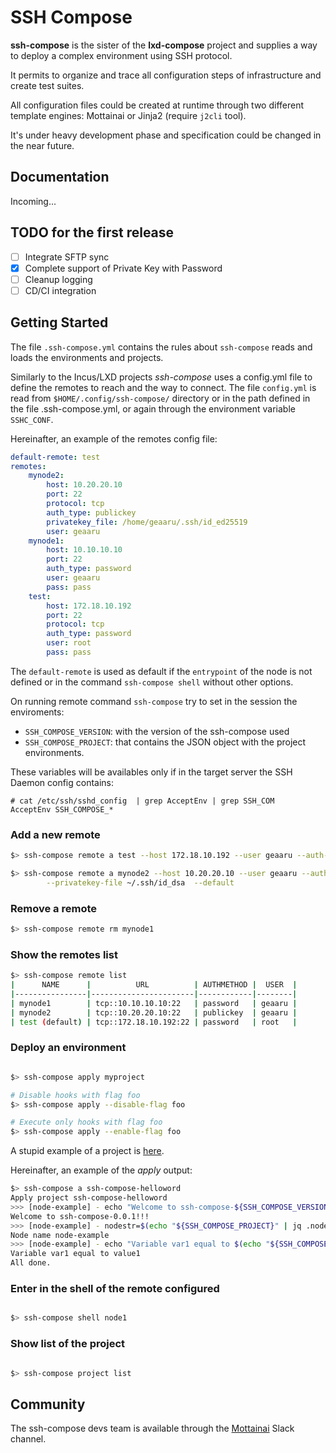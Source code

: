 # SSH Compose

**ssh-compose** is the sister of the **lxd-compose** project and supplies a way to deploy a complex environment
using SSH protocol.

It permits to organize and trace all configuration steps of infrastructure and create test suites.

All configuration files could be created at runtime through two different template engines: Mottainai or Jinja2 (require `j2cli` tool).

It's under heavy development phase and specification could be changed in the near future.

## Documentation

Incoming...

## TODO for the first release

- [ ] Integrate SFTP sync
- [x] Complete support of Private Key with Password
- [ ] Cleanup logging
- [ ] CD/CI integration

## Getting Started

The file `.ssh-compose.yml` contains the rules about `ssh-compose` reads and loads the environments and projects.

Similarly to the Incus/LXD projects *ssh-compose* uses a config.yml file to define the remotes to reach and the way to connect.
The file `config.yml` is read from `$HOME/.config/ssh-compose/` directory or in the path defined in the file .ssh-compose.yml,
or again through the environment variable `SSHC_CONF`.

Hereinafter, an example of the remotes config file:

```yaml
default-remote: test
remotes:
    mynode2:
        host: 10.20.20.10
        port: 22
        protocol: tcp
        auth_type: publickey
        privatekey_file: /home/geaaru/.ssh/id_ed25519
        user: geaaru
    mynode1:
        host: 10.10.10.10
        port: 22
        auth_type: password
        user: geaaru
        pass: pass
    test:
        host: 172.18.10.192
        port: 22
        protocol: tcp
        auth_type: password
        user: root
        pass: pass
```

The `default-remote` is used as default if the `entrypoint` of the node is not defined or in the command
`ssh-compose shell` without other options.

On running remote command `ssh-compose` try to set in the session the enviroments:

- `SSH_COMPOSE_VERSION`: with the version of the ssh-compose used
- `SSH_COMPOSE_PROJECT`: that contains the JSON object with the project environments.

These variables will be availables only if in the target server the SSH Daemon config contains:

```
# cat /etc/ssh/sshd_config  | grep AcceptEnv | grep SSH_COM
AcceptEnv SSH_COMPOSE_*

```

### Add a new remote

```bash
$> ssh-compose remote a test --host 172.18.10.192 --user geaaru --auth-method password --pass pass

$> ssh-compose remote a mynode2 --host 10.20.20.10 --user geaaru --auth-method publickey \
        --privatekey-file ~/.ssh/id_dsa  --default
```

### Remove a remote

```bash
$> ssh-compose remote rm mynode1
```

### Show the remotes list

```bash
$> ssh-compose remote list
|      NAME      |          URL          | AUTHMETHOD |  USER  |
|----------------|-----------------------|------------|--------|
| mynode1        | tcp::10.10.10.10:22   | password   | geaaru |
| mynode2        | tcp::10.20.20.10:22   | publickey  | geaaru |
| test (default) | tcp::172.18.10.192:22 | password   | root   |

```

### Deploy an environment

```bash

$> ssh-compose apply myproject

# Disable hooks with flag foo
$> ssh-compose apply --disable-flag foo

# Execute only hooks with flag foo
$> ssh-compose apply --enable-flag foo

```

A stupid example of a project is [here](https://raw.githubusercontent.com/MottainaiCI/ssh-compose/master/contrib/envs/example.yaml).

Hereinafter, an example of the *apply* output:

```bash
$> ssh-compose a ssh-compose-helloword
Apply project ssh-compose-helloword
>>> [node-example] - echo "Welcome to ssh-compose-${SSH_COMPOSE_VERSION}!!!" - ☕ 
Welcome to ssh-compose-0.0.1!!!
>>> [node-example] - nodestr=$(echo "${SSH_COMPOSE_PROJECT}" | jq .node -r) ; echo "Node name $(echo "${nodestr}" | jq .name -r)" - ☕ 
Node name node-example
>>> [node-example] - echo "Variable var1 equal to $(echo "${SSH_COMPOSE_PROJECT}" | jq .var1 -r)" - ☕ 
Variable var1 equal to value1
All done.

```

### Enter in the shell of the remote configured

```bash

$> ssh-compose shell node1

```

### Show list of the project

```bash

$> ssh-compose project list

```

## Community

The ssh-compose devs team is available through the [Mottainai](https://join.slack.com/t/mottainaici/shared_invite/zt-zdmrc651-IvxE9j~TT5ssv_CVo51uZg) Slack channel.

